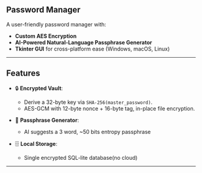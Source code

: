 ## Password Manager

A user-friendly password manager with:

- **Custom AES Encryption** 
- **AI-Powered Natural-Language Passphrase Generator**  
- **Tkinter GUI** for cross-platform ease (Windows, macOS, Linux)

---

## Features

- 🔒 **Encrypted Vault**:  
  - Derive a 32-byte key via `SHA-256(master_password)`.  
  - AES-GCM with 12-byte nonce + 16-byte tag, in-place file encryption. 

- 🤖 **Passphrase Generator**:  
  - AI suggests a 3 word, ~50 bits entropy passphrase  

- 🗄️ **Local Storage**:  
  - Single encrypted SQL-lite database(no cloud)

---
